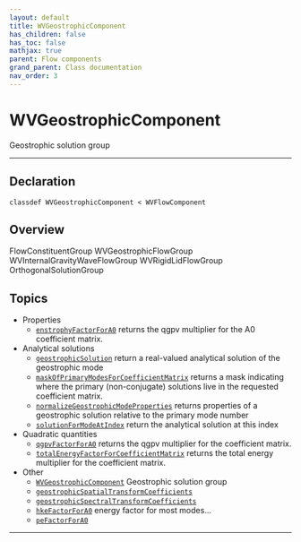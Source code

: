 ```yaml
---
layout: default
title: WVGeostrophicComponent
has_children: false
has_toc: false
mathjax: true
parent: Flow components
grand_parent: Class documentation
nav_order: 3
---
```


#  WVGeostrophicComponent

Geostrophic solution group


---

## Declaration

<div class="language-matlab highlighter-rouge"><div class="highlight"><pre class="highlight"><code>classdef WVGeostrophicComponent < WVFlowComponent</code></pre></div></div>

## Overview
  FlowConstituentGroup WVGeostrophicFlowGroup
  WVInternalGravityWaveFlowGroup
  WVRigidLidFlowGroup
  OrthogonalSolutionGroup
  


## Topics
+ Properties
  + [`enstrophyFactorForA0`](/classes/flow-components/wvgeostrophiccomponent/enstrophyfactorfora0.html) returns the qgpv multiplier for the A0 coefficient matrix.
+ Analytical solutions
  + [`geostrophicSolution`](/classes/flow-components/wvgeostrophiccomponent/geostrophicsolution.html) return a real-valued analytical solution of the geostrophic mode
  + [`maskOfPrimaryModesForCoefficientMatrix`](/classes/flow-components/wvgeostrophiccomponent/maskofprimarymodesforcoefficientmatrix.html) returns a mask indicating where the primary (non-conjugate) solutions live in the requested coefficient matrix.
  + [`normalizeGeostrophicModeProperties`](/classes/flow-components/wvgeostrophiccomponent/normalizegeostrophicmodeproperties.html) returns properties of a geostrophic solution relative to the primary mode number
  + [`solutionForModeAtIndex`](/classes/flow-components/wvgeostrophiccomponent/solutionformodeatindex.html) return the analytical solution at this index
+ Quadratic quantities
  + [`qgpvFactorForA0`](/classes/flow-components/wvgeostrophiccomponent/qgpvfactorfora0.html) returns the qgpv multiplier for the coefficient matrix.
  + [`totalEnergyFactorForCoefficientMatrix`](/classes/flow-components/wvgeostrophiccomponent/totalenergyfactorforcoefficientmatrix.html) returns the total energy multiplier for the coefficient matrix.
+ Other
  + [`WVGeostrophicComponent`](/classes/flow-components/wvgeostrophiccomponent/wvgeostrophiccomponent.html) Geostrophic solution group
  + [`geostrophicSpatialTransformCoefficients`](/classes/flow-components/wvgeostrophiccomponent/geostrophicspatialtransformcoefficients.html) 
  + [`geostrophicSpectralTransformCoefficients`](/classes/flow-components/wvgeostrophiccomponent/geostrophicspectraltransformcoefficients.html) 
  + [`hkeFactorForA0`](/classes/flow-components/wvgeostrophiccomponent/hkefactorfora0.html) energy factor for most modes...
  + [`peFactorForA0`](/classes/flow-components/wvgeostrophiccomponent/pefactorfora0.html) 


---